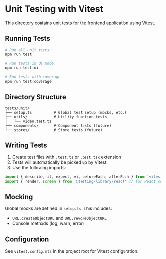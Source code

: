 # Unit Testing with Vitest

This directory contains unit tests for the frontend application using Vitest.

## Running Tests

```bash
# Run all unit tests
npm run test

# Run tests in UI mode
npm run test:ui

# Run tests with coverage
npm run test:coverage
```

## Directory Structure

```
tests/unit/
├── setup.ts          # Global test setup (mocks, etc.)
├── utils/            # Utility function tests
│   └── video.test.ts
├── components/       # Component tests (future)
└── stores/           # Store tests (future)
```

## Writing Tests

1. Create test files with `.test.ts` or `.test.tsx` extension
2. Tests will automatically be picked up by Vitest
3. Use the following imports:

```typescript
import { describe, it, expect, vi, beforeEach, afterEach } from 'vitest'
import { render, screen } from '@testing-library/react' // for React components
```

## Mocking

Global mocks are defined in `setup.ts`. This includes:
- `URL.createObjectURL` and `URL.revokeObjectURL`
- Console methods (log, warn, error)

## Configuration

See `vitest.config.mts` in the project root for Vitest configuration.